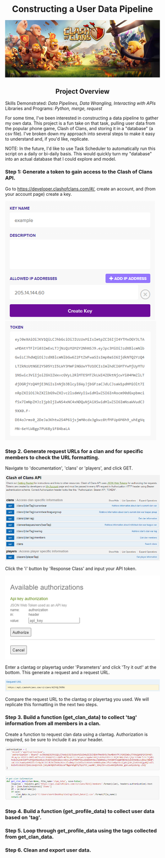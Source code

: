 # <div align="center">Constructing a User Data Pipeline<div>

<p align="center">
  <img src="https://github.com/nphorsley59/Clash_Pipeline/blob/main/Figures/Clash_Banner.png" />
</p>

## <div align="center">Project Overview<div>
Skills Demonstrated: *Data Pipelines, Data Wrangling, Interacting with APIs*<br>
Libraries and Programs: *Python, merge, request*<br>

For some time, I've been interested in constructing a data pipeline to gather my own data. This project is a fun take on that task, pulling user data from the popular phone game, Clash of Clans, and storing it in a "database" (a csv file). I've broken down my approach into several steps to make it easy to understand and, if you'd like, replicate.<br>

NOTE: In the future, I'd like to use Task Scheduler to automatically run this script on a daily or bi-daily basis. This would quickly turn my "database" into an actual database that I could explore and model.<br>

### **Step 1:** Generate a token to gain access to the Clash of Clans API.<br>

Go to https://developer.clashofclans.com/#/, create an account, and (from your account page) create a key.<br>

![alt_text](https://github.com/nphorsley59/Clash_Pipeline/blob/main/Figures/create_key.png "Create a Key") ![alt_text](https://github.com/nphorsley59/Clash_Pipeline/blob/main/Figures/api_token.png "API Token")<br>

### **Step 2.** Generate request URLs for a clan and for specific members to check the URL formatting.<br>

Navigate to 'documentation', 'clans' or 'players', and click GET.<br>

![alt_text](https://github.com/nphorsley59/Clash_Pipeline/blob/main/Figures/documentation.png "Documentation Page")<br>

Click the 'i' button by 'Response Class' and input your API token.<br>

![alt_text](https://github.com/nphorsley59/Clash_Pipeline/blob/main/Figures/authorization.png "Authorize")<br>

Enter a clantag or playertag under 'Parameters' and click 'Try it out!' at the bottom. This generate a request and a request URL.<br>

![alt_text](https://github.com/nphorsley59/Clash_Pipeline/blob/main/Figures/clan_URL.png "Request URL")<br>

Compare the request URL to the clantag or playertag you used. We will replicate this formatting in the next two steps.<br>

### **Step 3.** Build a function (get_clan_data) to collect 'tag' information from all members in a clan.<br>

Create a function to request clan data using a clantag. Authorization is required, so be sure to include it as your header.<br>

![alt_text](https://github.com/nphorsley59/Clash_Pipeline/blob/main/Figures/request_header.png "Header")<br>

![alt_text](https://github.com/nphorsley59/Clash_Pipeline/blob/main/Figures/get_clan_data.png "get_clan_data Function")<br>

### **Step 4.** Build a function (get_profile_data) to collect user data based on 'tag'.<br>

### **Step 5.** Loop through get_profile_data using the tags collected from get_clan_data.<br>

### **Step 6.** Clean and export user data.<br>
